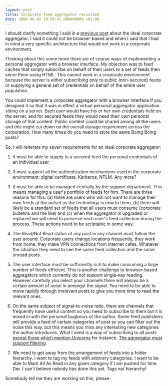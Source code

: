 ```yaml
---
layout: post
title: Corporate feed aggregator revisited
date: 2006-06-02 10:59:41.000000000 +01:00
---
```

I should clarify something I said in a <a target="_blank" href="https://dominicsayers.wordpress.com/2006/05/09/features-of-a-corporate-feed-aggregator/">previous post</a> about the ideal corporate aggregator. I said it could not be browser-based and when I said that I had in mind a very specific architecture that would not work in a corporate environment.

Thinking about this some more there are of course ways of implementing a personal aggregator with a browser interface. My objection was to feed caches that simply subscribe on behalf of their users to a set of feeds then serve them using HTML. This cannot work in a corporate environment because the server is either subscribing only to public (non-secured) feeds or supplying a general set of credentials on behalf of the entire user population.

You could implement a corporate aggregator with a browser interface if you designed it so that it was in effect a virtual personal aggregator application sitting on a server. Each user would have his or her own credentials held on the server, and for secured feeds they would need their own personal storage of that content. Public content could be shared among all the users and this might cut down on the overall storage requirement across the corporation. How many times do you need to store the same Boing Boing posts?

So, I will reiterate my seven requirements for an ideal corporate aggregator:

1. It must be able to supply to a secured feed the personal credentials of an individual user.

2. It must support all the authentication mechanisms used in the corporate environment: digital certificate, Kerberos, NTLM. Any more?

3. It must be able to be managed centrally by the support department. This means managing a user's portfolio of feeds for him. There are three reasons for this: (a) there are users who will not want to manage their own feeds at the outset as the technology is new to them, (b) there will likely be a standard set of feeds that all users must consume (corporate bulletins and the like) and (c) when the aggregator is upgraded or replaced we will need to preserve each user's feed collection during the process. These actions need to be scriptable in some way.

4. The Read/Not Read status of any post in any channel must follow the user around. Corporate users change locations frequently, they work from home, they make VPN connections from internet cafes. Whatever the situation they need to see the same feed collection and the same unread posts.

5. The user interface must be sufficiently rich to make consuming a large number of feeds efficient. This is another challenge to browser-based aggregators which currently do not support single-key reading. However carefully you select your channels there will always be a certain amount of noise in amongst the signal. You need to be able to move rapidly through irrelevant posts to give you more time to read the relevant ones.

6. On the same subject of signal-to-noise ratio, there are channels that frequently have useful content so you need to subscribe to them but it is mixed in with the personal bugbears of the author. Some feed publishers will provide a feed of certain categories of post so you can filter out the noise this way, but this means you miss any interesting new categories the author introduces. What I need is a way of subscribing to all posts <a target="_blank" href="https://www.google.com/search?ie=UTF-8&amp;oe=UTF-8&amp;q=unicorn&amp;domains=boingboing.net&amp;sitesearch=boingboing.net">except those which mention Unicorns</a> for instance. <a target="_blank" href="https://dominicsayers.wordpress.com/2006/05/17/blog-post-filtering/">The aggregator must support filtering</a>.

7. We need to get away from the arrangement of feeds into a folder hierarchy. I want to tag my feeds with arbitrary categories. I want to be able to Mark All As Read in any given category if I am pushed for time. Der. I can't believe nobody has done this yet. Tags not hierarchy!

Somebody tell me they are working on this, please.
